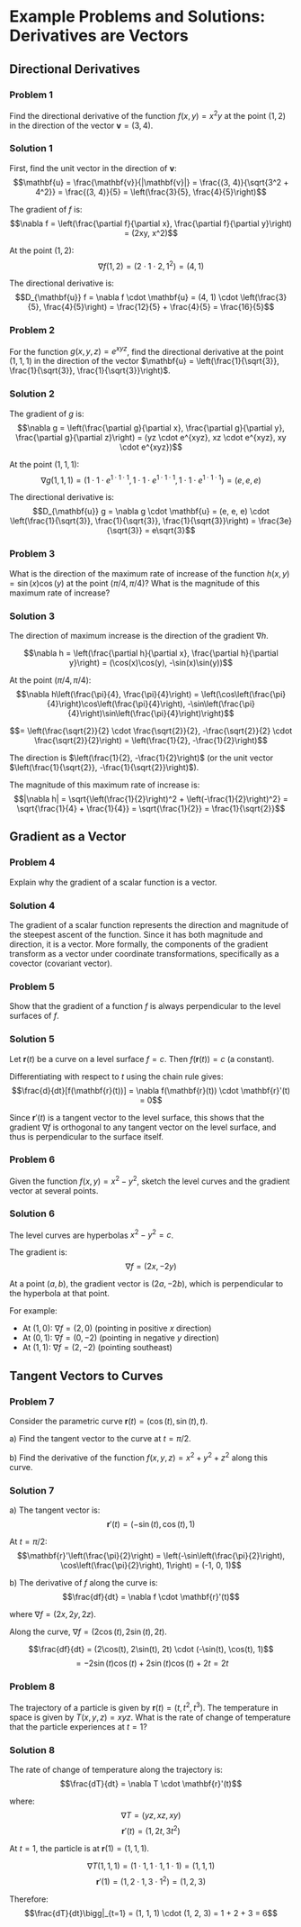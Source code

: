 # Example Problems and Solutions: Derivatives are Vectors

## Directional Derivatives

### Problem 1
Find the directional derivative of the function $f(x, y) = x^2 y$ at the point $(1, 2)$ in the direction of the vector $\mathbf{v} = (3, 4)$.

### Solution 1
First, find the unit vector in the direction of $\mathbf{v}$: 
$$\mathbf{u} = \frac{\mathbf{v}}{|\mathbf{v}|} = \frac{(3, 4)}{\sqrt{3^2 + 4^2}} = \frac{(3, 4)}{5} = \left(\frac{3}{5}, \frac{4}{5}\right)$$

The gradient of $f$ is:
$$\nabla f = \left(\frac{\partial f}{\partial x}, \frac{\partial f}{\partial y}\right) = (2xy, x^2)$$

At the point $(1, 2)$:
$$\nabla f(1, 2) = (2 \cdot 1 \cdot 2, 1^2) = (4, 1)$$

The directional derivative is:
$$D_{\mathbf{u}} f = \nabla f \cdot \mathbf{u} = (4, 1) \cdot \left(\frac{3}{5}, \frac{4}{5}\right) = \frac{12}{5} + \frac{4}{5} = \frac{16}{5}$$

### Problem 2
For the function $g(x, y, z) = e^{xyz}$, find the directional derivative at the point $(1, 1, 1)$ in the direction of the vector $\mathbf{u} = \left(\frac{1}{\sqrt{3}}, \frac{1}{\sqrt{3}}, \frac{1}{\sqrt{3}}\right)$.

### Solution 2
The gradient of $g$ is:
$$\nabla g = \left(\frac{\partial g}{\partial x}, \frac{\partial g}{\partial y}, \frac{\partial g}{\partial z}\right) = (yz \cdot e^{xyz}, xz \cdot e^{xyz}, xy \cdot e^{xyz})$$

At the point $(1, 1, 1)$:
$$\nabla g(1, 1, 1) = (1 \cdot 1 \cdot e^{1 \cdot 1 \cdot 1}, 1 \cdot 1 \cdot e^{1 \cdot 1 \cdot 1}, 1 \cdot 1 \cdot e^{1 \cdot 1 \cdot 1}) = (e, e, e)$$

The directional derivative is:
$$D_{\mathbf{u}} g = \nabla g \cdot \mathbf{u} = (e, e, e) \cdot \left(\frac{1}{\sqrt{3}}, \frac{1}{\sqrt{3}}, \frac{1}{\sqrt{3}}\right) = \frac{3e}{\sqrt{3}} = e\sqrt{3}$$

### Problem 3
What is the direction of the maximum rate of increase of the function $h(x, y) = \sin(x) \cos(y)$ at the point $(\pi/4, \pi/4)$? What is the magnitude of this maximum rate of increase?

### Solution 3
The direction of maximum increase is the direction of the gradient $\nabla h$.

$$\nabla h = \left(\frac{\partial h}{\partial x}, \frac{\partial h}{\partial y}\right) = (\cos(x)\cos(y), -\sin(x)\sin(y))$$

At the point $(\pi/4, \pi/4)$:
$$\nabla h\left(\frac{\pi}{4}, \frac{\pi}{4}\right) = \left(\cos\left(\frac{\pi}{4}\right)\cos\left(\frac{\pi}{4}\right), -\sin\left(\frac{\pi}{4}\right)\sin\left(\frac{\pi}{4}\right)\right)$$

$$= \left(\frac{\sqrt{2}}{2} \cdot \frac{\sqrt{2}}{2}, -\frac{\sqrt{2}}{2} \cdot \frac{\sqrt{2}}{2}\right) = \left(\frac{1}{2}, -\frac{1}{2}\right)$$

The direction is $\left(\frac{1}{2}, -\frac{1}{2}\right)$ (or the unit vector $\left(\frac{1}{\sqrt{2}}, -\frac{1}{\sqrt{2}}\right)$).

The magnitude of this maximum rate of increase is:
$$|\nabla h| = \sqrt{\left(\frac{1}{2}\right)^2 + \left(-\frac{1}{2}\right)^2} = \sqrt{\frac{1}{4} + \frac{1}{4}} = \sqrt{\frac{1}{2}} = \frac{1}{\sqrt{2}}$$

## Gradient as a Vector

### Problem 4
Explain why the gradient of a scalar function is a vector.

### Solution 4
The gradient of a scalar function represents the direction and magnitude of the steepest ascent of the function. Since it has both magnitude and direction, it is a vector. More formally, the components of the gradient transform as a vector under coordinate transformations, specifically as a covector (covariant vector).

### Problem 5
Show that the gradient of a function $f$ is always perpendicular to the level surfaces of $f$.

### Solution 5
Let $\mathbf{r}(t)$ be a curve on a level surface $f = c$. Then $f(\mathbf{r}(t)) = c$ (a constant). 

Differentiating with respect to $t$ using the chain rule gives:
$$\frac{d}{dt}[f(\mathbf{r}(t))] = \nabla f(\mathbf{r}(t)) \cdot \mathbf{r}'(t) = 0$$

Since $\mathbf{r}'(t)$ is a tangent vector to the level surface, this shows that the gradient $\nabla f$ is orthogonal to any tangent vector on the level surface, and thus is perpendicular to the surface itself.

### Problem 6
Given the function $f(x, y) = x^2 - y^2$, sketch the level curves and the gradient vector at several points.

### Solution 6
The level curves are hyperbolas $x^2 - y^2 = c$. 

The gradient is:
$$\nabla f = (2x, -2y)$$

At a point $(a, b)$, the gradient vector is $(2a, -2b)$, which is perpendicular to the hyperbola at that point.

For example:
- At $(1, 0)$: $\nabla f = (2, 0)$ (pointing in positive $x$ direction)
- At $(0, 1)$: $\nabla f = (0, -2)$ (pointing in negative $y$ direction)
- At $(1, 1)$: $\nabla f = (2, -2)$ (pointing southeast)

## Tangent Vectors to Curves

### Problem 7
Consider the parametric curve $\mathbf{r}(t) = (\cos(t), \sin(t), t)$.

a) Find the tangent vector to the curve at $t = \pi/2$.

b) Find the derivative of the function $f(x, y, z) = x^2 + y^2 + z^2$ along this curve.

### Solution 7
a) The tangent vector is:
$$\mathbf{r}'(t) = (-\sin(t), \cos(t), 1)$$

At $t = \pi/2$:
$$\mathbf{r}'\left(\frac{\pi}{2}\right) = \left(-\sin\left(\frac{\pi}{2}\right), \cos\left(\frac{\pi}{2}\right), 1\right) = (-1, 0, 1)$$

b) The derivative of $f$ along the curve is:
$$\frac{df}{dt} = \nabla f \cdot \mathbf{r}'(t)$$

where $\nabla f = (2x, 2y, 2z)$.

Along the curve, $\nabla f = (2\cos(t), 2\sin(t), 2t)$.

$$\frac{df}{dt} = (2\cos(t), 2\sin(t), 2t) \cdot (-\sin(t), \cos(t), 1)$$
$$= -2\sin(t)\cos(t) + 2\sin(t)\cos(t) + 2t = 2t$$

### Problem 8
The trajectory of a particle is given by $\mathbf{r}(t) = (t, t^2, t^3)$. The temperature in space is given by $T(x, y, z) = xyz$. What is the rate of change of temperature that the particle experiences at $t = 1$?

### Solution 8
The rate of change of temperature along the trajectory is:
$$\frac{dT}{dt} = \nabla T \cdot \mathbf{r}'(t)$$

where:
$$\nabla T = (yz, xz, xy)$$
$$\mathbf{r}'(t) = (1, 2t, 3t^2)$$

At $t = 1$, the particle is at $\mathbf{r}(1) = (1, 1, 1)$.

$$\nabla T(1,1,1) = (1 \cdot 1, 1 \cdot 1, 1 \cdot 1) = (1, 1, 1)$$
$$\mathbf{r}'(1) = (1, 2 \cdot 1, 3 \cdot 1^2) = (1, 2, 3)$$

Therefore:
$$\frac{dT}{dt}\bigg|_{t=1} = (1, 1, 1) \cdot (1, 2, 3) = 1 + 2 + 3 = 6$$